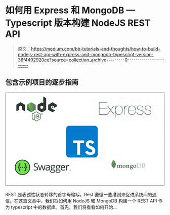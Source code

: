 # 如何用 Express 和 MongoDB — Typescript 版本构建 NodeJS REST API

> 原文：<https://medium.com/bb-tutorials-and-thoughts/how-to-build-nodejs-rest-api-with-express-and-mongodb-typescript-version-38f4492920ee?source=collection_archive---------0----------------------->

## 包含示例项目的逐步指南

![](img/eeb4c2d8dbe3dc1285d76820951d13b1.png)

REST 是表述性状态转移的首字母缩写。Rest 遵循一些准则来促进系统间的通信。在这篇文章中，我们将如何用 NodeJS 和 MongoDB 构建一个 REST API 作为 typescript 中的数据库。首先，我们将看看如何开始…